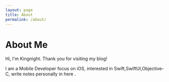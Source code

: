 ```yaml
---
layout: page
title: About
permalink: /about/
---
```


# About Me

Hi, I'm Kingnight. Thank you for visiting my blog!

 I am a Mobile Developer focus on iOS, interested in Swift,SwiftUI,Objective-C, write notes personally in here .

